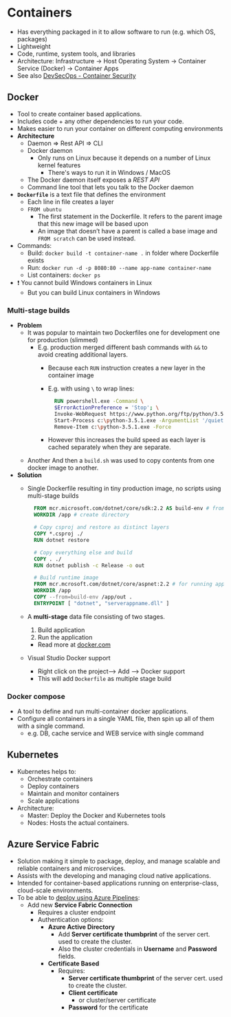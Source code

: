 # Containers

- Has everything packaged in it to allow software to run (e.g. which OS, packages)
- Lightweight
- Code, runtime, system tools, and libraries
- Architecture: Infrastructure -> Host Operating System -> Container Service (Docker) -> Container Apps
- See also [DevSecOps - Container Security](./8.%20DevSecOps.md#container-security)

## Docker

- Tool to create container based applications.
- Includes code + any other dependencies to run your code.
- Makes easier to run your container on different computing environments
- **Architecture**
  - Daemon => Rest API => CLI
  - Docker daemon
    - Only runs on Linux because it depends on a number of Linux kernel features
      - There's ways to run it in Windows / MacOS
  - The Docker daemon itself exposes a *REST API*
  - Command line tool that lets you talk to the Docker daemon
- **`Dockerfile`** is a text file that defines the environment
  - Each line in file creates a layer
  - `FROM ubuntu`
    - The first statement in the Dockerfile. It refers to the parent image that this new image will be based upon
    - An image that doesn’t have a parent is called a base image and `FROM scratch` can be used instead.
- Commands:
  - Build: `docker build -t container-name .` in folder where Dockerfile exists
  - Run: `docker run -d -p 8080:80 --name app-name container-name`
  - List containers: `docker ps`
- ❗ You cannot build Windows containers in Linux
  - But you can build Linux containers in Windows

### Multi-stage builds

- **Problem**
  - It was popular to maintain two Dockerfiles one for development one for production (slimmed)
    - E.g. production merged different bash commands with `&&` to avoid creating additional layers.
      - Because each `RUN` instruction creates a new layer in the container image
      - E.g. with using `\` to wrap lines:

        ```dockerfile
          RUN powershell.exe -Command \
          $ErrorActionPreference = 'Stop'; \
          Invoke-WebRequest https://www.python.org/ftp/python/3.5.1/python-3.5.1.exe -OutFile c:\python-3.5.1.exe ; \
          Start-Process c:\python-3.5.1.exe -ArgumentList '/quiet InstallAllUsers=1 PrependPath=1' -Wait ; \
          Remove-Item c:\python-3.5.1.exe -Force
        ```

      - However this increases the build speed as each layer is cached separately when they are separate.
  - Another And then a `build.sh` was used to copy contents from one docker image to another.
- **Solution**
  - Single Dockerfile resulting in tiny production image, no scripts using multi-stage builds

    ```dockerfile
      FROM mcr.microsoft.com/dotnet/core/sdk:2.2 AS build-env # from docker hub, good to name with AS for flexible re-ordering
      WORKDIR /app # create directory

      # Copy csproj and restore as distinct layers
      COPY *.csproj ./
      RUN dotnet restore

      # Copy everything else and build
      COPY . ./
      RUN dotnet publish -c Release -o out

      # Build runtime image
      FROM mcr.mcrosoft.com/dotnet/core/aspnet:2.2 # for running application
      WORKDIR /app
      COPY --from=build-env /app/out .
      ENTRYPOINT [ "dotnet", "serverappname.dll" ]
    ```

  - A **multi-stage** data file consisting of two stages.
    1. Build application
    2. Run the application
    - Read more at [docker.com](https://docs.docker.com/develop/develop-images/multistage-build/)
  - Visual Studio Docker support
    - Right click on the project—> Add —-> Docker support
    - This will add `Dockerfile` as multiple stage build

### Docker compose

- A tool to define and run multi-container docker applications.
- Configure all containers in a single YAML file, then spin up all of them with a single command.
  - e.g. DB, cache service and WEB service with single command

## Kubernetes

- Kubernetes helps to:
  - Orchestrate containers
  - Deploy containers
  - Maintain and monitor containers
  - Scale applications
- Architecture:
  - Master: Deploy the Docker and Kubernetes tools
  - Nodes: Hosts the actual containers.

## Azure Service Fabric

- Solution making it simple to package, deploy, and manage scalable and reliable containers and microservices.
- Assists with the developing and managing cloud native applications.
- Intended for container-based applications running on enterprise-class, cloud-scale environments.
- To be able to [deploy using Azure Pipelines](https://docs.microsoft.com/en-us/azure/service-fabric/service-fabric-tutorial-deploy-app-with-cicd-vsts):
  - Add new **Service Fabric Connection**
    - Requires a cluster endpoint
    - Authentication options:
      - **Azure Active Directory**
        - Add **Server certificate thumbprint**  of the server cert. used to create the cluster.
        - Also the cluster credentials in **Username** and **Password** fields.
      - **Certificate Based**
        - Requires:
          - **Server certificate thumbprint** of the server cert. used to create the cluster.
          - **Client certificate**
            - or cluster/server certificate
          - **Password** for the certificate
